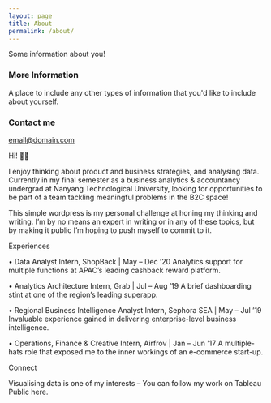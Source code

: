 ```yaml
---
layout: page
title: About
permalink: /about/
---
```


Some information about you!

### More Information

A place to include any other types of information that you'd like to include about yourself.

### Contact me

[email@domain.com](mailto:email@domain.com)


Hi! 👋🏼

I enjoy thinking about product and business strategies, and analysing data. Currently in my final semester as a business analytics & accountancy undergrad at Nanyang Technological University, looking for opportunities to be part of a team tackling meaningful problems in the B2C space!

This simple wordpress is my personal challenge at honing my thinking and writing. I’m by no means an expert in writing or in any of these topics, but by making it public I’m hoping to push myself to commit to it.

Experiences

• Data Analyst Intern, ShopBack | May – Dec ’20
Analytics support for multiple functions at APAC’s leading cashback reward platform.

• Analytics Architecture Intern, Grab | Jul – Aug ’19
A brief dashboarding stint at one of the region’s leading superapp.

• Regional Business Intelligence Analyst Intern, Sephora SEA | May – Jul ’19
Invaluable experience gained in delivering enterprise-level business intelligence.

• Operations, Finance & Creative Intern, Airfrov | Jan – Jun ’17
A multiple-hats role that exposed me to the inner workings of an e-commerce start-up.

Connect

Visualising data is one of my interests – You can follow my work on Tableau Public here.

